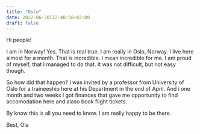```yaml
---
title: "Oslo"
date: 2022-06-30T22:48:58+02:00
draft: false
---
```


Hi people!

I am in Norway! Yes. That is real true. I am really in Oslo, Norway. I live here almost for a month. 
That is incredible. I mean incredible for me. I am proud of myself, that I managed to do that. It was not difficult, but not easy though. 

So how did that happen? 
I was invited by a professor from University of Oslo for a traineeship here at his Department in the end of April. And i one month and two weeks I got finances that gave me opportunity to find accomodation here and alaso book flight tickets. 

By know this is all you need to know. I am really happy to be there. 

Best, 
Ola